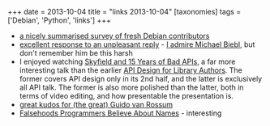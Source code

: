 +++
date = 2013-10-04
title = "links 2013-10-04"
[taxonomies]
tags = ['Debian', 'Python', 'links']
+++

-   [a nicely summarised survey of fresh Debian contributors]
-   [excellent response to an unpleasant reply] - [I admire Michael
    Biebl], but don't remember him be this harsh
-   I enjoyed watching [Skyfield and 15 Years of Bad APIs], a far more
    interesting talk than the earlier [API Design for Library Authors].
    The former covers API design only in its 2nd half, and the latter is
    exclusively all API talk. The former is also more polished than the
    latter, both in terms of video editing, and how presentable the
    presentation is.
-   [great kudos for (the great) Guido van Rossum]
-   [Falsehoods Programmers Believe About Names] - interesting

  [a nicely summarised survey of fresh Debian contributors]: https://lists.debian.org/debian-project/2013/08/msg00011.html
  [excellent response to an unpleasant reply]: http://lists.debian.org/debian-gtk-gnome/2013/09/msg00014.html
  [I admire Michael Biebl]: http://tshepang.net/developer-of-note-michael-biebl
  [Skyfield and 15 Years of Bad APIs]: http://pyvideo.org/video/2325/skyfield-and-15-years-of-bad-apis
  [API Design for Library Authors]: http://pyvideo.org/video/1705/api-design-for-library-authors
  [great kudos for (the great) Guido van Rossum]: https://tech.dropbox.com/2012/12/welcome-guido/
  [Falsehoods Programmers Believe About Names]: http://www.kalzumeus.com/2010/06/17/falsehoods-programmers-believe-about-names

